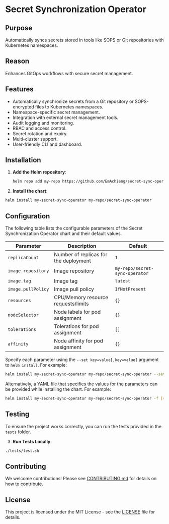 # Secret Synchronization Operator

## Purpose

Automatically syncs secrets stored in tools like SOPS or Git repositories with Kubernetes namespaces.

## Reason

Enhances GitOps workflows with secure secret management.

## Features

- Automatically synchronize secrets from a Git repository or SOPS-encrypted files to Kubernetes namespaces.
- Namespace-specific secret management.
- Integration with external secret management tools.
- Audit logging and monitoring.
- RBAC and access control.
- Secret rotation and expiry.
- Multi-cluster support.
- User-friendly CLI and dashboard.

## Installation

1. **Add the Helm repository**:
   ```sh
   helm repo add my-repo https://github.com/EmAchieng/secret-sync-operator.git
   ```

2.  **Install the chart**:
 ```sh
helm install my-secret-sync-operator my-repo/secret-sync-operator
```

## Configuration

The following table lists the configurable parameters of the Secret Synchronization Operator chart and their default values.

| Parameter          | Description                          | Default                        |
|--------------------|--------------------------------------|--------------------------------|
| `replicaCount`     | Number of replicas for the deployment| `1`                            |
| `image.repository` | Image repository                     | `my-repo/secret-sync-operator` |
| `image.tag`        | Image tag                            | `latest`                       |
| `image.pullPolicy` | Image pull policy                    | `IfNotPresent`                 |
| `resources`        | CPU/Memory resource requests/limits  | `{}`                           |
| `nodeSelector`     | Node labels for pod assignment       | `{}`                           |
| `tolerations`      | Tolerations for pod assignment       | `[]`                           |
| `affinity`         | Node affinity for pod assignment     | `{}`                           |

Specify each parameter using the `--set key=value[,key=value]` argument to `helm install`. For example:

```sh
helm install my-secret-sync-operator my-repo/secret-sync-operator --set replicaCount=2
```
Alternatively, a YAML file that specifies the values for the parameters can be provided while installing the chart. For example:

```sh
helm install my-secret-sync-operator my-repo/secret-sync-operator -f [values.yaml](http://_vscodecontentref_/0)

```

## Testing

To ensure the project works correctly, you can run the tests provided in the `tests` folder.

 3. **Run Tests Locally**:
   ```sh
   ./tests/test.sh
   ```
   
## Contributing
We welcome contributions! Please see [CONTRIBUTING.md](CONTRIBUTING.md) for details on how to contribute.

## License
This project is licensed under the MIT License - see the [LICENSE](LICENSE) file for details.
